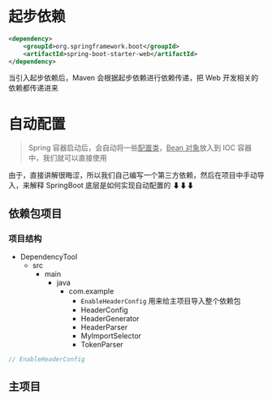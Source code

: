 # 起步依赖
```xml
<dependency>
	<groupId>org.springframework.boot</groupId>
	<artifactId>spring-boot-starter-web</artifactId>
</dependency>
```

当引入起步依赖后，Maven 会根据起步依赖进行依赖传递，把 Web 开发相关的依赖都传递进来

# 自动配置
>Spring 容器启动后，会自动将一些<u>配置类</u>，<u>Bean 对象</u>放入到 IOC 容器中，我们就可以直接使用

由于，直接讲解很晦涩，所以我们自己编写一个第三方依赖，然后在项目中手动导入，来解释 SpringBoot 底层是如何实现自动配置的
⬇⬇⬇
## 依赖包项目
### 项目结构
- DependencyTool
	- src
		- main
			- java
				- com.example
					- `EnableHeaderConfig` 用来给主项目导入整个依赖包
					- HeaderConfig
					- HeaderGenerator
					- HeaderParser
					- MyImportSelector
					- TokenParser

```java
// EnableHeaderConfig

```

## 主项目































